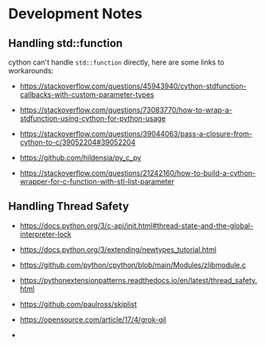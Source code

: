 # Development Notes



## Handling std::function

cython can't handle `std::function` directly, here are some links to workarounds:

- https://stackoverflow.com/questions/45943940/cython-stdfunction-callbacks-with-custom-parameter-types 

- https://stackoverflow.com/questions/73083770/how-to-wrap-a-stdfunction-using-cython-for-python-usage

- https://stackoverflow.com/questions/39044063/pass-a-closure-from-cython-to-c/39052204#39052204

- https://github.com/hildensia/py_c_py

- https://stackoverflow.com/questions/21242160/how-to-build-a-cython-wrapper-for-c-function-with-stl-list-parameter




## Handling Thread Safety

- https://docs.python.org/3/c-api/init.html#thread-state-and-the-global-interpreter-lock

- https://docs.python.org/3/extending/newtypes_tutorial.html

- https://github.com/python/cpython/blob/main/Modules/zlibmodule.c

- https://pythonextensionpatterns.readthedocs.io/en/latest/thread_safety.html

- https://github.com/paulross/skiplist

- https://opensource.com/article/17/4/grok-gil

- 